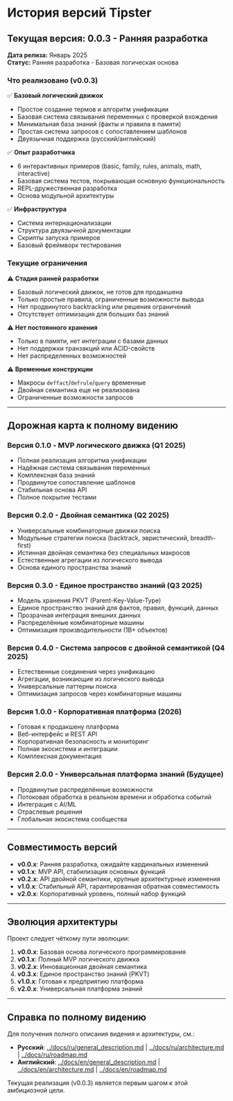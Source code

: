 # История версий Tipster

## Текущая версия: 0.0.3 - Ранняя разработка

**Дата релиза:** Январь 2025  
**Статус:** Ранняя разработка - Базовая логическая основа

### Что реализовано (v0.0.3)

✅ **Базовый логический движок**
- Простое создание термов и алгоритм унификации
- Базовая система связывания переменных с проверкой вхождения
- Минимальная база знаний (факты и правила в памяти)
- Простая система запросов с сопоставлением шаблонов
- Двуязычная поддержка (русский/английский)

✅ **Опыт разработчика**
- 6 интерактивных примеров (basic, family, rules, animals, math, interactive)
- Базовая система тестов, покрывающая основную функциональность
- REPL-дружественная разработка
- Основа модульной архитектуры

✅ **Инфраструктура**
- Система интернационализации
- Структура двуязычной документации
- Скрипты запуска примеров
- Базовый фреймворк тестирования

### Текущие ограничения

⚠️ **Стадия ранней разработки**
- Базовый логический движок, не готов для продакшена
- Только простые правила, ограниченные возможности вывода
- Нет продвинутого backtracking или решения ограничений
- Отсутствует оптимизация для больших баз знаний

⚠️ **Нет постоянного хранения**
- Только в памяти, нет интеграции с базами данных
- Нет поддержки транзакций или ACID-свойств
- Нет распределенных возможностей

⚠️ **Временные конструкции**
- Макросы `deffact`/`defrule`/`query` временные
- Двойная семантика еще не реализована
- Ограниченные возможности запросов

---

## Дорожная карта к полному видению

### Версия 0.1.0 - MVP логического движка (Q1 2025)
- Полная реализация алгоритма унификации
- Надёжная система связывания переменных
- Комплексная база знаний
- Продвинутое сопоставление шаблонов
- Стабильная основа API
- Полное покрытие тестами

### Версия 0.2.0 - Двойная семантика (Q2 2025)
- Универсальные комбинаторные движки поиска
- Модульные стратегии поиска (backtrack, эвристический, breadth-first)
- Истинная двойная семантика без специальных макросов
- Естественные агрегации из логического вывода
- Основа единого пространства знаний

### Версия 0.3.0 - Единое пространство знаний (Q3 2025)
- Модель хранения PKVT (Parent-Key-Value-Type)
- Единое пространство знаний для фактов, правил, функций, данных
- Прозрачная интеграция внешних данных
- Распределённые комбинаторные машины
- Оптимизация производительности (1B+ объектов)

### Версия 0.4.0 - Система запросов с двойной семантикой (Q4 2025)
- Естественные соединения через унификацию
- Агрегации, возникающие из логического вывода
- Универсальные паттерны поиска
- Оптимизация запросов через комбинаторные машины

### Версия 1.0.0 - Корпоративная платформа (2026)
- Готовая к продакшену платформа
- Веб-интерфейс и REST API
- Корпоративная безопасность и мониторинг
- Полная экосистема и интеграции
- Комплексная документация

### Версия 2.0.0 - Универсальная платформа знаний (Будущее)
- Продвинутые распределённые возможности
- Потоковая обработка в реальном времени и обработка событий
- Интеграция с AI/ML
- Отраслевые решения
- Глобальная экосистема сообщества

---

## Совместимость версий

- **v0.0.x**: Ранняя разработка, ожидайте кардинальных изменений
- **v0.1.x**: MVP API, стабилизация основных функций
- **v0.2.x**: API двойной семантики, крупные архитектурные изменения
- **v1.0.x**: Стабильный API, гарантированная обратная совместимость
- **v2.0.x**: Корпоративный уровень, полный набор функций

---

## Эволюция архитектуры

Проект следует чёткому пути эволюции:

1. **v0.0.x**: Базовая основа логического программирования
2. **v0.1.x**: Полный MVP логического движка
3. **v0.2.x**: Инновационная двойная семантика
4. **v0.3.x**: Единое пространство знаний (PKVT)
5. **v1.0.x**: Готовая к предприятию платформа
6. **v2.0.x**: Универсальная платформа знаний

---

## Справка по полному видению

Для получения полного описания видения и архитектуры, см.:
- **Русский**: [../docs/ru/general_description.md](../docs/ru/general_description.md) | [../docs/ru/architecture.md](../docs/ru/architecture.md) | [../docs/ru/roadmap.md](../docs/ru/roadmap.md)
- **Английский**: [../docs/en/general_description.md](../docs/en/general_description.md) | [../docs/en/architecture.md](../docs/en/architecture.md) | [../docs/en/roadmap.md](../docs/en/roadmap.md)

Текущая реализация (v0.0.3) является первым шагом к этой амбициозной цели. 
